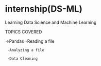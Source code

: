 # internship(DS-ML)
Learning Data Science and Machine Learning 

TOPICS COVERED

->Pandas
     -Reading a file

     -Analyzing a file

     -Data Cleaning
